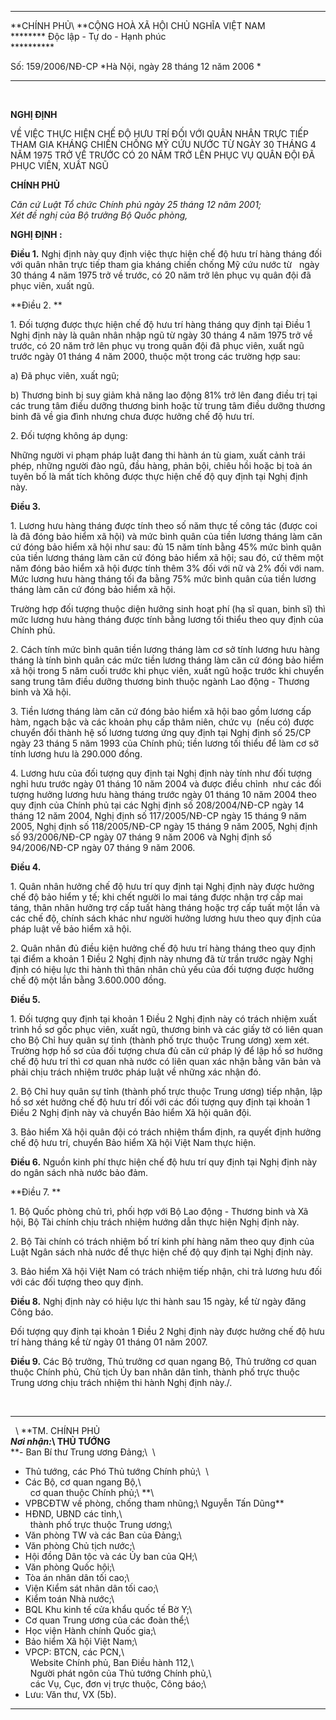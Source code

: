   -------------------- ---------------------------------------
  **CHÍNH PHỦ\         **CỘNG HOÀ XÃ HỘI CHỦ NGHĨA VIỆT NAM\
  **\*\*\*\*\*\*       Độc lập - Tự do - Hạnh phúc\
                       **\*\*\*\*\*\*\*\*

  Số: 159/2006/NĐ-CP   *Hà Nội, ngày 28 tháng 12 năm 2006 *
  -------------------- ---------------------------------------

 

**NGHỊ ĐỊNH**

VỀ VIỆC THỰC HIỆN CHẾ ĐỘ HƯU TRÍ ĐỐI VỚI QUÂN NHÂN TRỰC TIẾP THAM GIA
KHÁNG CHIẾN CHỐNG MỸ CỨU NƯỚC TỪ NGÀY 30 THÁNG 4 NĂM 1975 TRỞ VỀ TRƯỚC
CÓ 20 NĂM TRỞ LÊN PHỤC VỤ QUÂN ĐỘI ĐÃ PHỤC VIÊN, XUẤT NGŨ

**CHÍNH PHỦ**

*Căn cứ Luật Tổ chức Chính phủ ngày 25 tháng 12 năm 2001;\
Xét đề nghị của Bộ trưởng Bộ Quốc phòng,*

**NGHỊ ĐỊNH :**

**Điều 1.** Nghị định này quy định việc thực hiện chế độ hưu trí hàng
tháng đối với quân nhân trực tiếp tham gia kháng chiến chống Mỹ cứu nước
từ   ngày 30 tháng 4 năm 1975 trở về trước, có 20 năm trở lên phục vụ
quân đội đã phục viên, xuất ngũ.

**Điều 2. **

1\. Đối tượng được thực hiện chế độ hưu trí hàng tháng quy định tại Điều
1 Nghị định này là quân nhân nhập ngũ từ ngày 30 tháng 4 năm 1975 trở về
trước, có 20 năm trở lên phục vụ trong quân đội đã phục viên, xuất ngũ
trước ngày 01 tháng 4 năm 2000, thuộc một trong các trường hợp sau:

a\) Đã phục viên, xuất ngũ;

b\) Thương binh bị suy giảm khả năng lao động 81% trở lên đang điều trị
tại các trung tâm điều dưỡng thương binh hoặc từ trung tâm điều dưỡng
thương binh đã về gia đình nhưng chưa được hưởng chế độ hưu trí.

2\. Đối tượng không áp dụng:

Những người vi phạm pháp luật đang thi hành án tù giam, xuất cảnh trái
phép, những người đào ngũ, đầu hàng, phản bội, chiêu hồi hoặc bị toà án
tuyên bố là mất tích không được thực hiện chế độ quy định tại Nghị định
này.

**Điều 3.**

1\. Lương hưu hàng tháng được tính theo số năm thực tế công tác (được coi
là đã đóng bảo hiểm xã hội) và mức bình quân của tiền lương tháng làm
căn cứ đóng bảo hiểm xã hội như sau: đủ 15 năm tính bằng 45% mức bình
quân của tiền lương tháng làm căn cứ đóng bảo hiểm xã hội; sau đó, cứ
thêm một năm đóng bảo hiểm xã hội được tính thêm 3% đối với nữ và 2% đối
với nam. Mức lương hưu hàng tháng tối đa bằng 75% mức bình quân của tiền
lương tháng làm căn cứ đóng bảo hiểm xã hội.

Trường hợp đối tượng thuộc diện hưởng sinh hoạt phí (hạ sĩ quan, binh
sĩ) thì mức lương hưu hàng tháng được tính bằng lương tối thiểu theo quy
định của Chính phủ.

2\. Cách tính mức bình quân tiền lương tháng làm cơ sở tính lương hưu
hàng tháng là tính bình quân các mức tiền lương tháng làm căn cứ đóng
bảo hiểm xã hội trong 5 năm cuối trước khi phục viên, xuất ngũ hoặc
trước khi chuyển sang trung tâm điều dưỡng thương binh thuộc ngành Lao
động - Thương binh và Xã hội.

3\. Tiền lương tháng làm căn cứ đóng bảo hiểm xã hội bao gồm lương cấp
hàm, ngạch bậc và các khoản phụ cấp thâm niên, chức vụ  (nếu có) được
chuyển đổi thành hệ số lương tương ứng quy định tại Nghị định số 25/CP
ngày 23 tháng 5 năm 1993 của Chính phủ; tiền lương tối thiểu để làm cơ
sở tính lương hưu là 290.000 đồng.

4\. Lương hưu của đối tượng quy định tại Nghị định này tính như đối tượng
nghỉ hưu trước ngày 01 tháng 10 năm 2004 và được điều chỉnh  như các đối
tượng hưởng lương hưu hàng tháng trước ngày 01 tháng 10 năm 2004 theo
quy định của Chính phủ tại các Nghị định số 208/2004/NĐ-CP ngày 14 tháng
12 năm 2004, Nghị định số 117/2005/NĐ-CP ngày 15 tháng 9 năm 2005, Nghị
định số 118/2005/NĐ-CP ngày 15 tháng 9 năm 2005, Nghị định số
93/2006/NĐ-CP ngày 07 tháng 9 năm 2006 và Nghị định số 94/2006/NĐ-CP
ngày 07 tháng 9 năm 2006.

**Điều 4.**

1\. Quân nhân hưởng chế độ hưu trí quy định tại Nghị định này được hưởng
chế độ bảo hiểm y tế; khi chết người lo mai táng được nhận trợ cấp mai
táng, thân nhân hưởng trợ cấp tuất hàng tháng hoặc trợ cấp tuất một lần
và các chế độ, chính sách khác như người hưởng lương hưu theo quy định
của pháp luật về bảo hiểm xã hội.

2\. Quân nhân đủ điều kiện hưởng chế độ hưu trí hàng tháng theo quy định
tại điểm a khoản 1 Điều 2 Nghị định này nhưng đã từ trần trước ngày Nghị
định có hiệu lực thi hành thì thân nhân chủ yếu của đối tượng được hưởng
chế độ một lần bằng 3.600.000 đồng.

**Điều 5.**

1\. Đối tượng quy định tại khoản 1 Điều 2 Nghị định này có trách nhiệm
xuất trình hồ sơ gốc phục viên, xuất ngũ, thương binh và các giấy tờ có
liên quan cho Bộ Chỉ huy quân sự tỉnh (thành phố trực thuộc Trung ương)
xem xét. Trường hợp hồ sơ của đối tượng chưa đủ căn cứ pháp lý để lập hồ
sơ hưởng chế độ hưu trí thì cơ quan nhà nước có liên quan xác nhận bằng
văn bản và phải chịu trách nhiệm trước pháp luật về những xác nhận đó.

2\. Bộ Chỉ huy quân sự tỉnh (thành phố trực thuộc Trung ương) tiếp nhận,
lập hồ sơ xét hưởng chế độ hưu trí đối với các đối tượng quy định tại
khoản 1 Điều 2 Nghị định này và chuyển Bảo hiểm Xã hội quân đội.

3\. Bảo hiểm Xã hội quân đội có trách nhiệm thẩm định, ra quyết định
hưởng chế độ hưu trí, chuyển Bảo hiểm Xã hội Việt Nam thực hiện.

**Điều 6.** Nguồn kinh phí thực hiện chế độ hưu trí quy định tại Nghị
định này do ngân sách nhà nước bảo đảm.

**Điều 7. **

1\. Bộ Quốc phòng chủ trì, phối hợp với Bộ Lao động - Thương binh và Xã
hội, Bộ Tài chính chịu trách nhiệm hướng dẫn thực hiện Nghị định này.

2\. Bộ Tài chính có trách nhiệm bố trí kinh phí hàng năm theo quy định
của Luật Ngân sách nhà nước để thực hiện chế độ quy định tại Nghị định
này.

3\. Bảo hiểm Xã hội Việt Nam có trách nhiệm tiếp nhận, chi trả lương hưu
đối với các đối tượng theo quy định.

**Điều 8.** Nghị định này có hiệu lực thi hành sau 15 ngày, kể từ ngày
đăng Công báo.

Đối tượng quy định tại khoản 1 Điều 2 Nghị định này được hưởng chế độ
hưu trí hàng tháng kể từ ngày 01 tháng 01 năm 2007.

**Điều 9.** Các Bộ trưởng, Thủ trưởng cơ quan ngang Bộ, Thủ trưởng cơ
quan thuộc Chính phủ, Chủ tịch Ủy ban nhân dân tỉnh, thành phố trực
thuộc Trung ương chịu trách nhiệm thi hành Nghị định này./.

 

  ---------------------------------------------- -------------------
    \                                            **TM. CHÍNH PHỦ\
  ***Nơi nhận:*\                                 THỦ TƯỚNG**\
  **- Ban Bí thư Trung ương Đảng;\                \
  - Thủ tướng, các Phó Thủ tướng Chính phủ;\      \
  - Các Bộ, cơ quan ngang Bộ,\                   \
    cơ quan thuộc Chính phủ;\                    **\
  - VPBCĐTW về phòng, chống tham nhũng;\         Nguyễn Tấn Dũng**
  - HĐND, UBND các tỉnh,\                        
    thành phố trực thuộc Trung ương;\            
  - Văn phòng TW và các Ban của Đảng;\           
  - Văn phòng Chủ tịch nước;\                    
  - Hội đồng Dân tộc và các Ủy ban của QH;\      
  - Văn phòng Quốc hội;\                         
  - Tòa án nhân dân tối cao;\                    
  - Viện Kiểm sát nhân dân tối cao;\             
  - Kiểm toán Nhà nước;\                         
  - BQL Khu kinh tế cửa khẩu quốc tế Bờ Y;\      
  - Cơ quan Trung ương của các đoàn thể;\        
  - Học viện Hành chính Quốc gia;\               
  - Bảo hiểm Xã hội Việt Nam;\                   
  - VPCP: BTCN, các PCN,\                        
    Website Chính phủ, Ban Điều hành 112,\       
    Người phát ngôn của Thủ tướng Chính phủ,\    
    các Vụ, Cục, đơn vị trực thuộc, Công báo;\   
  - Lưu: Văn thư, VX (5b).                       

  ---------------------------------------------- -------------------

 

